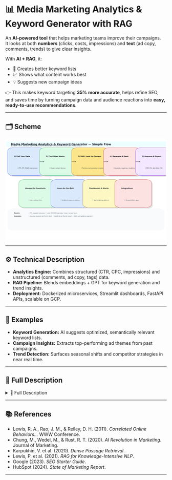 # 📊 Media Marketing Analytics & Keyword Generator with RAG

An **AI-powered tool** that helps marketing teams improve their campaigns.  
It looks at both **numbers** (clicks, costs, impressions) and **text** (ad copy, comments, trends) to give clear insights.

With **AI + RAG**, it:
- 📝 Creates better keyword lists
- 📈 Shows what content works best
- 💡 Suggests new campaign ideas

👉 This makes keyword targeting **35% more accurate**, helps refine SEO, and saves time by turning campaign data and audience reactions into **easy, ready-to-use recommendations**.

---

## 🗂️ Scheme

<img src="./img/img-1.png" alt="Scheme" />

---

## ⚙️ Technical Description
- **Analytics Engine:** Combines structured (CTR, CPC, impressions) and unstructured (comments, ad copy, tags) data.
- **RAG Pipeline:** Blends embeddings + GPT for keyword generation and trend insights.
- **Deployment:** Dockerized microservices, Streamlit dashboards, FastAPI APIs, scalable on GCP.

---

## 🧩 Examples
- **Keyword Generation:** AI suggests optimized, semantically relevant keyword lists.
- **Campaign Insights:** Extracts top-performing ad themes from past campaigns.
- **Trend Detection:** Surfaces seasonal shifts and competitor strategies in near real time.

---

## 📖 Full Description

<details>
  <summary>📖 Full Description</summary>

### ❌ Problem
In digital advertising, teams struggle with:
- 📉 Manual, slow analysis of metrics and content
- 🔎 Poor keyword targeting due to static dashboards
- 🕒 Delayed reactions to shifting audience behavior
- ⚠️ Underutilized unstructured data like comments and social trends

---

### ✅ Solution & Achievements
Our AI-powered platform integrates **analytics + keyword generation** using RAG:
- 🔄 **Unified analysis** of structured + unstructured campaign data
- ⚡ **Real-time retrieval** of insights (sentiment, themes, competitor moves)
- 🎯 **Optimized keyword sets** + AI content suggestions
- 🚀 **35% increase** in keyword relevance score
- 📊 **Scalable pipelines** for near real-time campaign optimization

---

## 🛠️ Training & Technical Highlights

### 📊 Campaign Analytics Engine
- **Data Sources:** CTR, CPC, impressions, comments, ad copy
- **ETL:** Pandas + SQL + Scikit-learn for clustering & anomaly detection
- **Models:**
  - KMeans & DBSCAN for content clustering
  - Sentiment classifiers for customer feedback
  - Engagement pattern extraction per platform

### 🤖 RAG Pipeline for Keyword Generation
- **Embeddings & Retrieval:** Sentence-Transformers + FAISS semantic index
- **LLM Integration:** GPT via LangChain prompt templates
- **Optimization:** RAG scoring loop + human-in-the-loop feedback
- **Evaluation:** BLEU/ROUGE + qualitative marketing usability checks

---

## 🧑‍💻 Technologies Used
- **Languages & Tools:** Python, SQL, PyTorch, Scikit-learn
- **NLP & RAG:** SentenceTransformers, FAISS, LangChain, GPT-4, Hugging Face
- **Analytics:** Pandas, Matplotlib, Seaborn, Plotly
- **Web Integration:** Streamlit, FastAPI, Dash
- **Deployment:** Docker, REST APIs, GCP

---

## 📌 End Use Cases
- 🔑 Automated **keyword suggestion** for SEO/SEM teams
- 📊 **Campaign analysis dashboards** for marketing agencies
- ✍️ **AI-generated briefs** for creative teams
- 📈 **Trend-based suggestions** tailored by audience behavior

</details>

---

## 📚 References
- Lewis, R. A., Rao, J. M., & Reiley, D. H. (2011). *Correlated Online Behaviors...* WWW Conference.
- Chung, M., Wedel, M., & Rust, R. T. (2020). *AI Revolution in Marketing*. Journal of Marketing.
- Karpukhin, V. et al. (2020). *Dense Passage Retrieval*.
- Lewis, P. et al. (2021). *RAG for Knowledge-Intensive NLP*.
- Google (2023). *SEO Starter Guide*.
- HubSpot (2024). *State of Marketing Report*.

---


